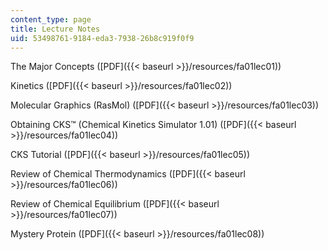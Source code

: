 ```yaml
---
content_type: page
title: Lecture Notes
uid: 53498761-9184-eda3-7938-26b8c919f0f9
---
```


The Major Concepts ([PDF]({{< baseurl >}}/resources/fa01lec01))

Kinetics ([PDF]({{< baseurl >}}/resources/fa01lec02))

Molecular Graphics (RasMol) ([PDF]({{< baseurl >}}/resources/fa01lec03))

Obtaining CKS™ (Chemical Kinetics Simulator 1.01) ([PDF]({{< baseurl >}}/resources/fa01lec04))

CKS Tutorial ([PDF]({{< baseurl >}}/resources/fa01lec05))

Review of Chemical Thermodynamics ([PDF]({{< baseurl >}}/resources/fa01lec06))

Review of Chemical Equilibrium ([PDF]({{< baseurl >}}/resources/fa01lec07))

Mystery Protein ([PDF]({{< baseurl >}}/resources/fa01lec08))